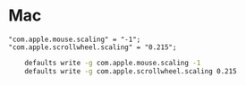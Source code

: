 # Mac

    "com.apple.mouse.scaling" = "-1";
    "com.apple.scrollwheel.scaling" = "0.215";

```sh
    defaults write -g com.apple.mouse.scaling -1
    defaults write -g com.apple.scrollwheel.scaling 0.215
```